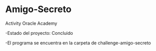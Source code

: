 # Amigo-Secreto
Activity Oracle Academy

-Estado del proyecto: Concluido

-El programa se encuentra en la carpeta de challenge-amigo-secreto
